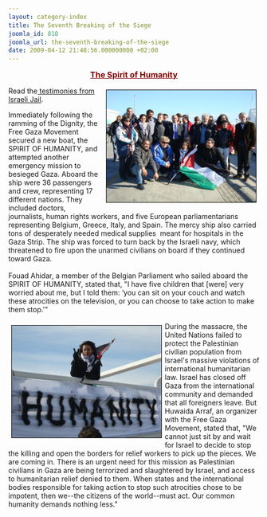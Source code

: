 ```yaml
---
layout: category-index
title: The Seventh Breaking of the Siege
joomla_id: 818
joomla_url: the-seventh-breaking-of-the-siege
date: 2009-04-12 21:48:56.000000000 +02:00
---
```

<p style="text-align: center;"><span style="font-size: 12pt; color: #800000;"><strong><span style="text-decoration: underline;">The Spirit of Humanity</span></strong></span></p>
<p><img style="border: thin solid #000000; margin: 6px; float: right;" title="Our seventh delegation to Gaza (January 2009)" alt="Our seventh delegation to Gaza (January 2009)" src="/images/stories/photos/delegations - seventh jan 09.jpg" height="225" width="300" /></p>
<p>Read the<a title="Testimonies from Israeli Jail" href="testimonies-from-israeli-jail"> testimonies from Israeli Jail</a>.</p>
<p>Immediately following the ramming of the Dignity, the Free Gaza Movement secured a new boat, the SPIRIT OF HUMANITY, and attempted another emergency mission to besieged Gaza. Aboard the ship were 36 passengers and crew, representing 17 different nations. They included doctors, journalists, human rights workers, and five European parliamentarians representing Belgium, Greece, Italy, and Spain. The mercy ship also carried tons of desperately needed medical supplies  meant for hospitals in the Gaza Strip. The ship was forced to turn back by the Israeli navy, which threatened to fire upon the unarmed civilians on board if they continued toward Gaza.<br /><br />Fouad Ahidar, a member of the Belgian Parliament who sailed aboard the SPIRIT OF HUMANITY, stated that, "I have five children that [were] very worried about me, but I told them: ‘you can sit on your couch and watch these atrocities on the television, or you can choose to take action to make them stop.'"<br /><br /><img style="border: thin solid #000000; margin: 6px; float: left;" title="Free Gaza organizer Huwaida Arraf, aboard the Spirit of Humanity (January 2009)" alt="Free Gaza organizer Huwaida Arraf, aboard the Spirit of Humanity (January 2009)" src="/images/stories/photos/huwaida arraf - on the new ship spirit of humanity jan 09.jpg" height="225" width="300" />During the massacre, the United Nations failed to protect the Palestinian civilian population from Israel's massive violations of international humanitarian law. Israel has closed off Gaza from the international community and demanded that all foreigners leave. But Huwaida Arraf, an organizer with the Free Gaza Movement, stated that, "We cannot just sit by and wait for Israel to decide to stop the killing and open the borders for relief workers to pick up the pieces. We are coming in. There is an urgent need for this mission as Palestinian civilians in Gaza are being terrorized and slaughtered by Israel, and access to humanitarian relief denied to them. When states and the international bodies responsible for taking action to stop such atrocities chose to be impotent, then we--the citizens of the world--must act. Our common humanity demands nothing less."</p>
